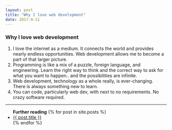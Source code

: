 ```yaml
---
layout: post
title: "Why I love web development"
date: 2017-9-11
---
```


### Why I love web development
1. I love the internet as a medium. It connects the world and provides nearly endless opportunities. Web development allows me to become a part of that larger picture.
2. Programming is like a mix of a puzzle, foreign language, and engineering. Learn the right way to think and the correct way to ask for what you want to happen.. and the possibilities are infinite.
3. Web development, technology as a whole really, is ever-changing. There is always something new to learn.
4. You can code, particularly web dev, with next to no requirements. No crazy software required.



-----

<ul><b>Further reading</b>
  {% for post in site.posts %}
    <li>
      <a href="{{ post.url }}">{{ post.title }}</a>
    </li>
  {% endfor %}
</ul>
